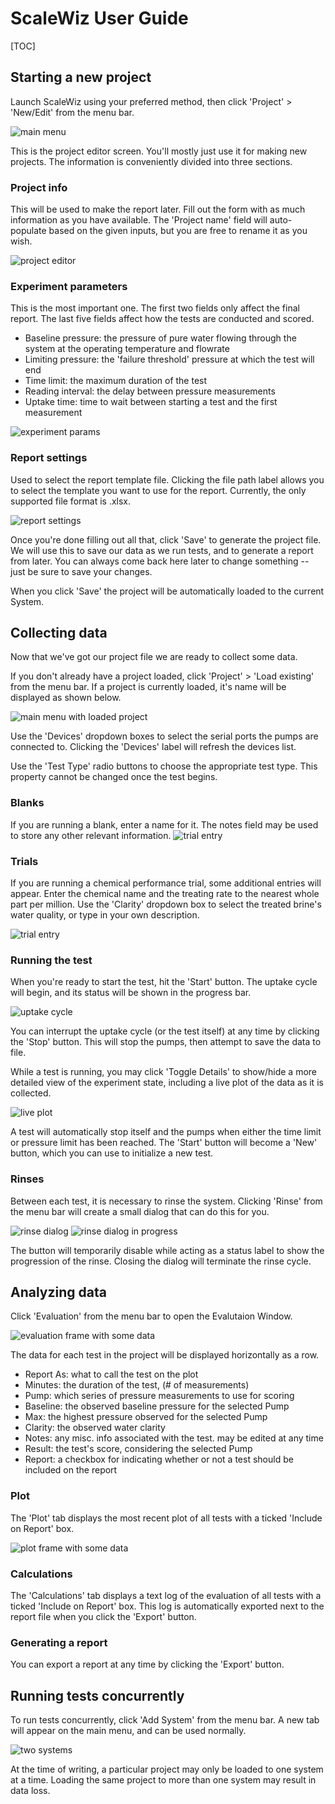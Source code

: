 # ScaleWiz User Guide

[TOC]


## Starting a new project
Launch ScaleWiz using your preferred method, then click 'Project' > 'New/Edit' from the menu bar.

![main menu](../img/main_menu(project).PNG)

This is the project editor screen. You'll mostly just use it for making new projects. The information is conveniently divided into three sections.

### Project info
This will be used to make the report later. Fill out the form with as much information as you have available. The 'Project name' field will auto-populate based on the given inputs, but you are free to rename it as you wish. 

![project editor](../img/project_editor.PNG)

### Experiment parameters
This is the most important one. The first two fields only affect the final report. The last five fields affect how the tests are conducted and scored.

- Baseline pressure: the pressure of pure water flowing through the system at the operating temperature and flowrate
- Limiting pressure: the 'failure threshold' pressure at which the test will end
- Time limit: the maximum duration of the test
- Reading interval: the delay between pressure measurements
- Uptake time: time to wait between starting a test and the first measurement

![experiment params](../img/project_editor(experiment).PNG)

### Report settings
Used to select the report template file.
Clicking the file path label allows you to select the template you want to use for the report.
Currently, the only supported file format is .xlsx.

![report settings](../img/project_editor(report).PNG)

Once you're done filling out all that, click 'Save' to generate the project file. We will use this to save our data as we run tests, and to generate a report from later. You can always come back here later to change something -- just be sure to save your changes.

When you click 'Save' the project will be automatically loaded to the current System.

## Collecting data
Now that we've got our project file we are ready to collect some data. 

If you don't already have a project loaded, click 'Project' > 'Load existing' from the menu bar. If a project is currently loaded, it's name will be displayed as shown below.

![main menu with loaded project](../img/main_menu(loaded).PNG)

Use the 'Devices' dropdown boxes to select the serial ports the pumps are connected to. Clicking the 'Devices' label will refresh the devices list.

Use the 'Test Type' radio buttons to choose the appropriate test type. This property cannot be changed once the test begins.

### Blanks
If you are running a blank, enter a name for it. The notes field may be used to store any other relevant information.
![trial entry](../img/main_menu(blank).PNG)


### Trials
If you are running a chemical performance trial, some additional entries will appear. Enter the chemical name and the treating rate to the nearest whole part per million. Use the 'Clarity' dropdown box to select the treated brine's water quality, or type in your own description.

![trial entry](../img/main_menu(trial).PNG)

### Running the test
When you're ready to start the test, hit the 'Start' button. The uptake cycle will begin, and its status will be shown in the progress bar. 

![uptake cycle](../img/main_menu(uptake).PNG)

You can interrupt the uptake cycle (or the test itself) at any time by clicking the 'Stop' button. This will stop the pumps, then attempt to save the data to file.

While a test is running, you may click 'Toggle Details' to show/hide a more detailed view of the experiment state, including a live plot of the data as it is collected.

![live plot](../img/main_menu(details).PNG)


A test will automatically stop itself and the pumps when either the time limit or pressure limit has been reached. The 'Start' button will become a 'New' button, which you can use to initialize a new test. 

### Rinses
Between each test, it is necessary to rinse the system. Clicking 'Rinse' from the menu bar will create a small dialog that can do this for you.

![rinse dialog](../img/rinse_dialog.PNG)
![rinse dialog in progress](../img/rinse_dialog(rinsing).PNG)

The button will temporarily disable while acting as a status label to show the progression of the rinse. Closing the dialog will terminate the rinse cycle. 

## Analyzing data 
Click 'Evaluation' from the menu bar to open the Evalutaion Window. 

![evaluation frame with some data](../img/evaluation(data).PNG)

The data for each test in the project will be displayed horizontally as a row.

- Report As: what to call the test on the plot
- Minutes: the duration of the test, (# of measurements)
- Pump: which series of pressure measurements to use for scoring
- Baseline: the observed baseline pressure for the selected Pump
- Max: the highest pressure observed for the selected Pump
- Clarity: the observed water clarity
- Notes: any misc. info associated with the test. may be edited at any time
- Result: the test's score, considering the selected Pump
- Report: a checkbox for indicating whether or not a test should be included on the report

### Plot
The 'Plot' tab displays the most recent plot of all tests with a ticked 'Include on Report' box.

![plot frame with some data](../img/evaluation(plot).PNG)


### Calculations
The 'Calculations' tab displays a text log of the evaluation of all tests with a ticked 'Include on Report' box. This log is automatically exported next to the report file when you click the 'Export' button.

### Generating a report

You can export a report at any time by clicking the 'Export' button.

## Running tests concurrently
To run tests concurrently, click 'Add System' from the menu bar. A new tab will appear on the main menu, and can be used normally.

![two systems](../img/main_menu(concurrent).PNG)

At the time of writing, a particular project may only be loaded to one system at a time. Loading the same project to more than one system may result in data loss. 












